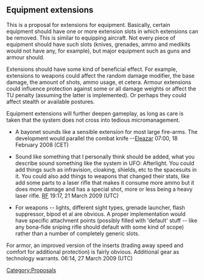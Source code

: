 ## Equipment extensions

This is a proposal for extensions for equipment. Basically, certain
equipment should have one or more extension slots in which extensions
can be removed. This is similar to equipping aircraft. Not every piece
of equipment should have such slots (knives, grenades, ammo and medikits
would not have any, for example), but major equipment such as guns and
armour should.

Extensions should have some kind of beneficial effect. For example,
extensions to weapons could affect the random damage modifier, the base
damage, the amount of shots, ammo usage, et cetera. Armour extensions
could influence protection against some or all damage weights or affect
the TU penalty (assuming the latter is implemented). Or perhaps they
could affect stealth or available postures.

Equipment extensions will further deepen gameplay, as long as care is
taken that the system does not cross into tedious micromanagement.

- A bayonet sounds like a sensible extension for most large fire-arms.
  The development would parallel the combat knife
  --[Eleazar](User:Eleazar "wikilink") 07:00, 18 February 2008 (CET)

<!-- -->

- Sound like something that I personally think should be added, what you
  describe sound something like the system in UFO: Afterlight. You could
  add things such as infravision, cloaking, shields, etc to the
  spacesuits in it. You could also add things to weapons that changed
  their stats, like add some parts to a laser rifle that makes it
  consume more ammo but it does more damage and has a special shot, more
  or less being a heavy laser rifle. [RF](User:RF "wikilink") 19:17, 21
  March 2009 (UTC)

<!-- -->

- For weapons -- lights, different sight types, grenade launcher, flash
  suppressor, bipod et al are obvious. A proper implementation would
  have specific attachment points (possibly filled with 'default' stuff
  -- like any bona-fide sniping rifle should default with some kind of
  scope) rather than a number of completely generic slots.

For armor, an improved version of the inserts (trading away speed and
comfort for additional protection) is fairly obvious. Additional gear as
technology warrants. 06:14, 27 March 2009 (UTC)

[Category:Proposals](Category:Proposals "wikilink")